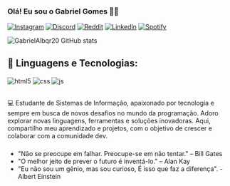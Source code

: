 ### Olá! Eu sou o Gabriel Gomes 🖖🏼



[![Instagram](https://img.shields.io/badge/Instagram-E4405F?style=for-the-badge&logo=instagram&logoColor=white)](https://www.instagram.com/gabriel.albqr_/?igsh=ang1dTVzamxra2d5&utm_source=qr)
[![Discord](https://img.shields.io/badge/Discord-7289DA?style=for-the-badge&logo=discord&logoColor=white)](http://discordapp.com/users/376074349117177858)
[![Reddit](https://img.shields.io/badge/Reddit-FF4500?style=for-the-badge&logo=reddit&logoColor=white)](https://www.reddit.com/user/BielDexsz/)
[![Linkedln](https://img.shields.io/badge/LinkedIn-0077B5?style=for-the-badge&logo=linkedin&logoColor=white)]()
[![Spotify](https://img.shields.io/badge/Spotify-1ED760?&style=for-the-badge&logo=spotify&logoColor=white)](https://open.spotify.com/user/31cmrlx6jvc7vrrhxzb3db5m4d5a)

![GabrielAlbqr20 GitHub stats](https://github-readme-stats.vercel.app/api?username=GabrielAlbqr20&show_icons=true&theme=dark)



## 🥷 Linguagens e Tecnologias:

<div style="display: inline_block">
  <img align="center" alt="html5" src="https://img.shields.io/badge/HTML5-E34F26?style=for-the-badge&logo=html5&logoColor=white" />
  <img align="center" alt="css" src="https://img.shields.io/badge/CSS3-1572B6?style=for-the-badge&logo=css3&logoColor=white" />
  <img align="center" alt="js" src= https://img.shields.io/badge/Python-14354C?style=for-the-badge&logo=python&logoColor=white/>
</div><br/>

💻 Estudante de Sistemas de Informação, apaixonado por tecnologia e sempre em busca de novos desafios no mundo da programação. Adoro explorar novas linguagens, ferramentas e soluções inovadoras. Aqui, compartilho meu aprendizado e projetos, com o objetivo de crescer e colaborar com a comunidade dev.

###
- "Não se preocupe em falhar. Preocupe-se em não tentar." – Bill Gates
- "O melhor jeito de prever o futuro é inventá-lo." – Alan Kay
- "Eu não sou um gênio, mas sou curioso, É isso que faz a diferença". - Albert Einstein
